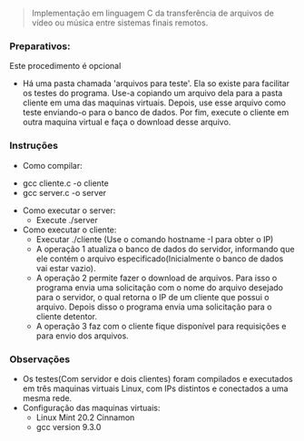 
> Implementação em linguagem C da transferência de arquivos de vídeo ou música entre sistemas finais remotos.

### Preparativos:
Este procedimento é opcional
* Há uma pasta chamada 'arquivos para teste'. Ela so existe para facilitar os 
testes do programa. Use-a copiando um arquivo dela para a pasta cliente em uma das maquinas virtuais. 
Depois, use esse arquivo como teste enviando-o para o banco de dados. Por fim, execute o cliente em outra maquina virtual e faça o download desse arquivo. 

### Instruções
* Como compilar:
- gcc cliente.c -o cliente
- gcc server.c -o server

* Como executar o server:
	* Execute ./server
* Como executar o cliente:
	* Executar ./cliente <IP do servidor> (Use o comando hostname -I para obter o IP)
	* A operação 1 atualiza o banco de dados do servidor, informando que ele contém o arquivo especificado(Inicialmente o banco de dados vai estar vazio).
	* A operação 2 permite fazer o download de arquivos. Para isso o programa envia uma solicitação com o nome do arquivo desejado para o servidor, o qual retorna o IP de um cliente que possui o arquivo. Depois disso o programa envia uma solicitação para o cliente detentor.
	* A operação 3 faz com o cliente fique disponível para requisições e para envio dos arquivos.
		
### Observações
* Os testes(Com servidor e dois clientes) foram compilados e executados em três maquinas virtuais Linux, com IPs distintos e conectados a uma mesma rede. 
* Configuração das maquinas virtuais:
	* Linux Mint 20.2 Cinnamon
	* gcc version 9.3.0


